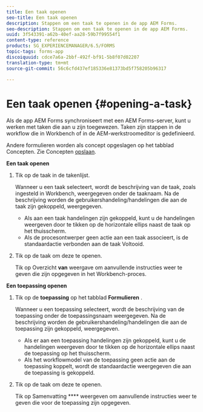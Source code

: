 ```yaml
---
title: Een taak openen
seo-title: Een taak openen
description: Stappen om een taak te openen in de app AEM Forms.
seo-description: Stappen om een taak te openen in de app AEM Forms.
uuid: 3f543391-a62b-40ef-aa28-59b7f99554f1
content-type: reference
products: SG_EXPERIENCEMANAGER/6.5/FORMS
topic-tags: forms-app
discoiquuid: cdce7a6a-2bbf-492f-bf91-5b8f07d02207
translation-type: tm+mt
source-git-commit: 56c6cfd437ef185336e81373bd5f758205b96317

---
```



# Een taak openen {#opening-a-task}

Als de app AEM Forms synchroniseert met een AEM Forms-server, kunt u werken met taken die aan u zijn toegewezen. Taken zijn stappen in de workflow die in Workbench of in de AEM-werkstroomeditor is gedefinieerd.

Andere formulieren worden als concept opgeslagen op het tabblad Concepten. Zie Concepten [opslaan](/help/forms/using/save-as-draft.md).

**Een taak openen**

1. Tik op de taak in de takenlijst.

   Wanneer u een taak selecteert, wordt de beschrijving van de taak, zoals ingesteld in Workbench, weergegeven onder de taaknaam. Na de beschrijving worden de gebruikershandeling/handelingen die aan de taak zijn gekoppeld, weergegeven.

   * Als aan een taak handelingen zijn gekoppeld, kunt u de handelingen weergeven door te tikken op de horizontale ellips naast de taak op het thuisscherm.
   * Als de procesontwerper geen actie aan een taak associeert, is de standaardactie verbonden aan de taak Voltooid.

1. Tik op de taak om deze te openen.

   Tik op Overzicht **van** weergave om aanvullende instructies weer te geven die zijn opgegeven in het Workbench-proces.

**Een toepassing openen**

1. Tik op de **toepassing** op het tabblad **Formulieren** .

   Wanneer u een toepassing selecteert, wordt de beschrijving van de toepassing onder de toepassingsnaam weergegeven. Na de beschrijving worden de gebruikershandeling/handelingen die aan de toepassing zijn gekoppeld, weergegeven.

   * Als er aan een toepassing handelingen zijn gekoppeld, kunt u de handelingen weergeven door te tikken op de horizontale ellips naast de toepassing op het thuisscherm.
   * Als het workflowmodel van de toepassing geen actie aan de toepassing koppelt, wordt de standaardactie weergegeven die aan de toepassing is gekoppeld.

1. Tik op de taak om deze te openen.

   Tik op Samenvatting **** weergeven om aanvullende instructies weer te geven die voor de toepassing zijn opgegeven.
